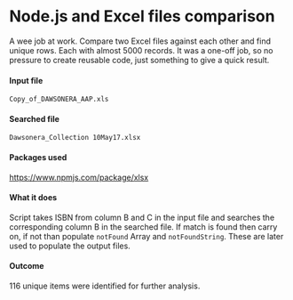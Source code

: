 # Node.js and Excel files comparison
A wee job at work. Compare two Excel files against each other and find unique rows. Each with almost 5000 records. It was a one-off job, so no pressure to create reusable code, just something to give a quick result. 

#### Input file
`Copy_of_DAWSONERA_AAP.xls`

#### Searched file
`Dawsonera_Collection 10May17.xlsx`

#### Packages used
https://www.npmjs.com/package/xlsx

#### What it does
Script takes ISBN from column B and C in the input file and searches the corresponding column B in the searched file. If match is found then carry on, if not than populate `notFound` Array and `notFoundString`. These are later used to populate the output files. 

#### Outcome
116 unique items were identified for further analysis. 


